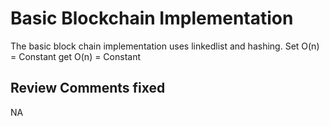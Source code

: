 # Basic Blockchain Implementation

The basic block chain implementation uses linkedlist and hashing.
Set O(n) = Constant
get O(n) = Constant

Review Comments fixed
----------------------
NA
